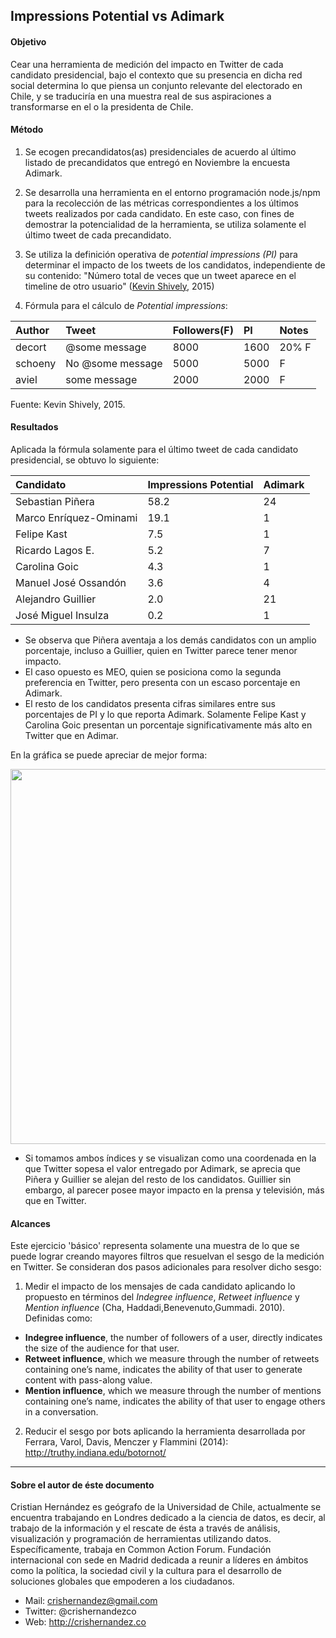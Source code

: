 
## Impressions Potential vs Adimark

#### Objetivo
Cear una herramienta de medición del impacto en Twitter de cada candidato presidencial, bajo el contexto que su presencia en dicha red social determina lo que piensa un conjunto relevante del electorado en Chile, y se traduciría en una muestra real de sus aspiraciones a transformarse en el o la presidenta de Chile.

#### Método
1. Se ecogen precandidatos(as) presidenciales de acuerdo al último listado de precandidatos que entregó en Noviembre la encuesta Adimark.

2. Se desarrolla una herramienta en el entorno programación node.js/npm para la recolección de las métricas correspondientes a los últimos tweets realizados por cada candidato. En este caso, con fines de demostrar la potencialidad de la herramienta, se utiliza solamente el último tweet de cada precandidato.

3. Se utiliza la definición operativa de *potential impressions (PI)* para determinar el impacto de los tweets de los candidatos, independiente de su contenido: "Número total de veces que un tweet aparece en el timeline de otro usuario" ([Kevin Shively](http://simplymeasured.com/blog/potential-impressions-vs-actual-impressions-which-should-you-measure/#sm.01ibb7q419o4ei111h81jlsjcytjm), 2015)

4. Fórmula para el cálculo de *Potential impressions*:

|Author|Tweet|Followers(F)|PI|Notes|
|:---|:---|:---|:---|:---|
|decort|@some message|8000|1600|20% F|
|schoeny|No @some message|5000|5000|F|
|aviel|some message|2000|2000|F|
Fuente: Kevin Shively, 2015.

#### Resultados
Aplicada la fórmula solamente para el último tweet de cada candidato presidencial, se obtuvo lo siguiente:

|Candidato|Impressions Potential|Adimark|
|:---|:---|:---|
|Sebastian Piñera|58.2|24|
|Marco Enríquez-Ominami|19.1|	1|
|Felipe Kast|	7.5|	1|
|Ricardo Lagos E.	|5.2|	7|
|Carolina Goic	|4.3	|1|
|Manuel José Ossandón	|3.6|	4|
|Alejandro Guillier	|2.0	|21|
|José Miguel Insulza	|0.2|	1|

- Se observa que Piñera aventaja a los demás candidatos con un amplio porcentaje, incluso a Guillier, quien en Twitter parece tener menor impacto.
- El caso opuesto es MEO, quien se posiciona como la segunda preferencia en Twitter, pero presenta con un escaso porcentaje en Adimark.
- El resto de los candidatos presenta cifras similares entre sus porcentajes de PI y lo que reporta Adimark. Solamente Felipe Kast y Carolina Goic presentan un porcentaje significativamente más alto en Twitter que en Adimar.

En la gráfica se puede apreciar de mejor forma:

<div>
    <a href="https://plot.ly/~crishernandezmaps/2/" target="_blank" title="" style="display: block; text-align: center;"><img src="https://plot.ly/~crishernandezmaps/2.png" alt="" style="max-width: 100%;width: 600px;"  width="600" onerror="this.onerror=null;this.src='https://plot.ly/404.png';" /></a>
    <script data-plotly="crishernandezmaps:2"  src="https://plot.ly/embed.js" async></script>
</div>



- Si tomamos ambos índices y se visualizan como una coordenada en la que Twitter sopesa el valor entregado por Adimark, se aprecia que Piñera y Guillier se alejan del resto de los candidatos. Guillier sin embargo, al parecer posee mayor impacto en la prensa y televisión, más que en Twitter.

#### Alcances
Este ejercicio 'básico' representa solamente una muestra de lo que se puede lograr creando mayores filtros que resuelvan el sesgo de la medición en Twitter. Se consideran dos pasos adicionales para resolver dicho sesgo:

1. Medir el impacto de los mensajes de cada candidato aplicando lo propuesto en términos del *Indegree influence*, *Retweet influence* y *Mention influence* (Cha, Haddadi,Benevenuto,Gummadi. 2010). Definidas como:

  - **Indegree influence**, the number of followers of a user, directly indicates the size of the audience for that user.
  - **Retweet influence**, which we measure through the number of retweets containing one’s name, indicates the ability of that user to generate content with pass-along value.
  - **Mention influence**, which we measure through the number of mentions containing one’s name, indicates the ability of that user to engage others in a conversation.

2. Reducir el sesgo por bots aplicando la herramienta desarrollada por Ferrara, Varol, Davis, Menczer y Flammini (2014): http://truthy.indiana.edu/botornot/

---
#### Sobre el autor de éste documento
Cristian Hernández es geógrafo de la Universidad de Chile, actualmente se encuentra trabajando en Londres dedicado a la ciencia de datos, es decir, al trabajo de la información y el rescate de ésta a través de análisis, visualización y programación de herramientas utilizando datos. Específicamente, trabaja en Common Action Forum. Fundación internacional con sede en Madrid dedicada a reunir a líderes en ámbitos como la política, la sociedad civil y la cultura para el desarrollo de soluciones globales que empoderen a los ciudadanos.

- Mail: crishernandez@gmail.com
- Twitter: @crishernandezco
- Web: http://crishernandez.co
